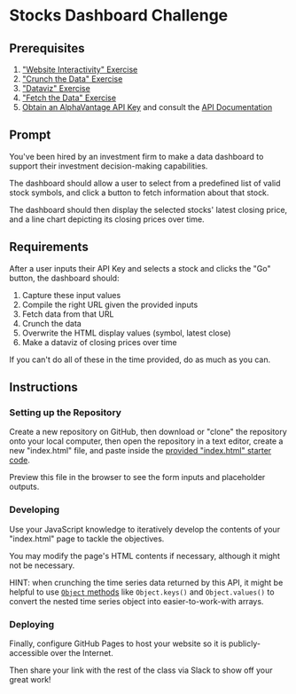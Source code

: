 # Stocks Dashboard Challenge

## Prerequisites

  1. ["Website Interactivity" Exercise](/exercises/website-interactivity/exercise.md)
  2. ["Crunch the Data" Exercise](/exercises/crunch-the-data/README.md)
  3. ["Dataviz" Exercise](/exercises/dataviz/exercise.md)
  4. ["Fetch the Data" Exercise](/exercises/fetch-the-data/README.md)
  5. [Obtain an AlphaVantage API Key](https://www.alphavantage.co/support/#api-key) and consult the [API Documentation](https://www.alphavantage.co/documentation/#dailyadj)

## Prompt

You've been hired by an investment firm to make a data dashboard to support their investment decision-making capabilities.

The dashboard should allow a user to select from a predefined list of valid stock symbols, and click a button to fetch information about that stock.

The dashboard should then display the selected stocks' latest closing price, and a line chart depicting its closing prices over time.

## Requirements

After a user inputs their API Key and selects a stock and clicks the "Go" button, the dashboard should:
  1) Capture these input values
  2) Compile the right URL given the provided inputs
  3) Fetch data from that URL
  4) Crunch the data
  5) Overwrite the HTML display values (symbol, latest close)
  6) Make a dataviz of closing prices over time

If you can't do all of these in the time provided, do as much as you can.

## Instructions

### Setting up the Repository

Create a new repository on GitHub, then download or "clone" the repository onto your local computer, then open the repository in a text editor, create a new "index.html" file, and paste inside the [provided "index.html" starter code](index.html).

Preview this file in the browser to see the form inputs and placeholder outputs.

### Developing

Use your JavaScript knowledge to iteratively develop the contents of your "index.html" page to tackle the objectives.

You may modify the page's HTML contents if necessary, although it might not be necessary.

HINT: when crunching the time series data returned by this API, it might be helpful to use [`Object` methods](/notes/javascript/datatypes/objects.md#object-methods) like `Object.keys()` and `Object.values()` to convert the nested time series object into easier-to-work-with arrays.

### Deploying

Finally, configure GitHub Pages to host your website so it is publicly-accessible over the Internet.

Then share your link with the rest of the class via Slack to show off your great work!
